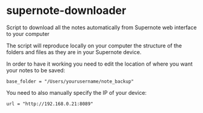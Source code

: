 # supernote-downloader
Script to download all the notes automatically from Supernote web interface to your computer

The script will reproduce locally on your computer the structure of the folders and files as they are in your Supernote device.

In order to have it working you need to edit the location of where you want your notes to be saved:
```
base_folder = "/Users/yourusername/note_backup"
```

You need to also manually specify the IP of your device:
```
url = "http://192.168.0.21:8089"
```
